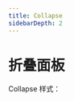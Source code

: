 ```yaml
---
title: Collapse
sidebarDepth: 2
---
```


# 折叠面板

Collapse 样式：

<ClientOnly><b-collapse></b-collapse></ClientOnly>